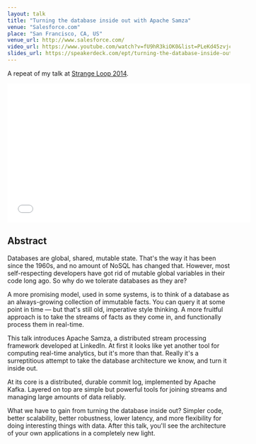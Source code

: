 ```yaml
---
layout: talk
title: "Turning the database inside out with Apache Samza"
venue: "Salesforce.com"
place: "San Francisco, CA, US"
venue_url: http://www.salesforce.com/
video_url: https://www.youtube.com/watch?v=fU9hR3kiOK0&list=PLeKd45zvjcDHJxge6VtYUAbYnvd_VNQCx
slides_url: https://speakerdeck.com/ept/turning-the-database-inside-out-with-apache-samza
---
```


A repeat of my talk at [Strange Loop 2014](/2014/09/18/turning-database-inside-out-at-strange-loop.html).

<iframe width="550" height="315" src="//www.youtube.com/embed/fU9hR3kiOK0?list=PLeKd45zvjcDHJxge6VtYUAbYnvd_VNQCx" frameborder="0" allowfullscreen></iframe>

<script async class="speakerdeck-embed" data-id="bee4676021bf0132b11b1a9c43b4c166" data-ratio="1.41436464088398" src="//speakerdeck.com/assets/embed.js"></script>


Abstract
--------

Databases are global, shared, mutable state. That's the way it has been since the 1960s, and no
amount of NoSQL has changed that. However, most self-respecting developers have got rid of mutable
global variables in their code long ago. So why do we tolerate databases as they are?

A more promising model, used in some systems, is to think of a database as an always-growing
collection of immutable facts. You can query it at some point in time — but that's still old,
imperative style thinking. A more fruitful approach is to take the streams of facts as they come in,
and functionally process them in real-time.

This talk introduces Apache Samza, a distributed stream processing framework developed at LinkedIn.
At first it looks like yet another tool for computing real-time analytics, but it's more than that.
Really it's a surreptitious attempt to take the database architecture we know, and turn it inside
out.

At its core is a distributed, durable commit log, implemented by Apache Kafka. Layered on top are
simple but powerful tools for joining streams and managing large amounts of data reliably.

What we have to gain from turning the database inside out? Simpler code, better scalability, better
robustness, lower latency, and more flexibility for doing interesting things with data. After this
talk, you'll see the architecture of your own applications in a completely new light.
